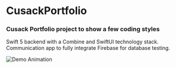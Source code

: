 # CusackPortfolio

### Cusack Portfolio project to show a few coding styles

Swift 5 backend with a Combine and SwiftUI technology stack. Communication app to fully integrate Firebase for database testing.

![Demo Animation](http://b2innovation.com/public_html/home/img/Chat-Icon.gif?raw=true)
